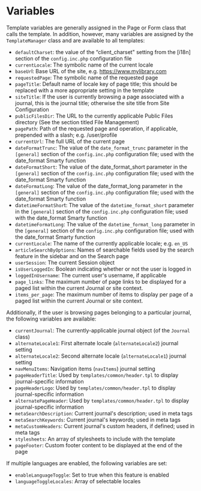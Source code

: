 # Variables

Template variables are generally assigned in the Page or Form class that calls the template. In addition, however, many variables are assigned by the ``TemplateManager`` class and are available to all templates:

- ``defaultCharset``: the value of the “client_charset" setting from the [i18n] section of the ``config.inc.php`` configuration file
- ``currentLocale``: The symbolic name of the current locale
- ``baseUr``l: Base URL of the site, e.g. https://www.mylibrary.com
- ``requestedPage``: The symbolic name of the requested page
- ``pageTitle``: Default name of locale key of page title; this should be replaced with a more appropriate setting in the template
- ``siteTitle``: If the user is currently browsing a page associated with a journal, this is the journal title; otherwise the site title from Site Configuration
- ``publicFilesDir``: The URL to the currently applicable Public Files directory (See the section titled File Management)
- ``pagePath``: Path of the requested page and operation, if applicable, prepended with a slash; e.g. /user/profile
- ``currentUrl``: The full URL of the current page
- ``dateFormatTrunc``: The value of the ``date_format_trunc`` parameter in the ``[general]`` section of the ``config.inc.php`` configuration file; used with the date_format Smarty function
- ``dateFormatShort``: The value of the date_format_short parameter in the ``[general]`` section of the ``config.inc.php`` configuration file; used with the date_format Smarty function
- ``dateFormatLong``: The value of the date_format_long parameter in the ``[general]`` section of the ``config.inc.php`` configuration file; used with the date_format Smarty function
- d``atetimeFormatShor``t: The value of the ``datetime_format_short`` parameter in the ``[general]`` section of the ``config.inc.php`` configuration file; used with the date_format Smarty function
- ``datetimeFormatLong``: The value of the ``datetime_format_long`` parameter in the ``[general]`` section of the ``config.inc.php`` configuration file; used with the date_format Smarty function
- ``currentLocale``: The name of the currently applicable locale; e.g. ``en_US``
- ``articleSearchByOptions``: Names of searchable fields used by the search feature in the sidebar and on the Search page
- ``userSession``: The current Session object
- ``isUserLoggedIn``: Boolean indicating whether or not the user is logged in
- ``loggedInUsername``: The current user's username, if applicable
- ``page_links``: The maximum number of page links to be displayed for a paged list within the current Journal or site context.
- ``items_per_page``: The maximum number of items to display per page of a paged list within the current Journal or site context.

Additionally, if the user is browsing pages belonging to a particular journal, the following variables are available:

- ``currentJournal``: The currently-applicable journal object (of the ``Journal`` class)
- ``alternateLocale1``: First alternate locale (``alternateLocale2``) journal setting
- ``alternateLocale2``: Second alternate locale (``alternateLocale1``) journal setting
- ``navMenuItems``: Navigation items (``navItems``) journal setting
- ``pageHeaderTitle``: Used by ``templates/common/header.tpl`` to display journal-specific information
- ``pageHeaderLogo``: Used by ``templates/common/header.tpl`` to display journal-specific information
- ``alternatePageHeader``: Used by ``templates/common/header.tpl`` to display journal-specific information
- ``metaSearchDescription``: Current journal's description; used in meta tags
- ``metaSearchKeywords``: Current journal's keywords; used in meta tags
- ``metaCustomHeaders``: Current journal's custom headers, if defined; used in meta tags
- ``stylesheets``: An array of stylesheets to include with the template
- ``pageFooter``: Custom footer content to be displayed at the end of the page

If multiple languages are enabled, the following variables are set:

- ``enableLanguageToggle``: Set to true when this feature is enabled
- ``languageToggleLocales``: Array of selectable locales


